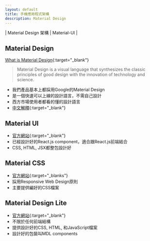 ```yaml
---
layout: default
title: 手機應用程式架構
description: Material Design
---
```


| Material Design 架構 | Material-UI |

## Material Design

[What is Material Design](https://material.io/design/introduction/#){:target="_blank"}

> Material Design is a visual language that synthesizes the classic principles of good design with the innovation of technology and science.

* 我們產品基本上都採用Google的Material Design
* 是一個快速可以上線的設計語言，不需自己設計
* 西方市場使用者都看的懂的設計語言
* [中文解釋](https://wcc723.gitbooks.io/google_design_translate/){:target="_blank"}


## Material UI

* [官方網站](https://material-ui.com/){:target="_blank"}
* 已經設計好的React.js component，適合跟React.js前端結合
* CSS, HTML, JSX都整包設計好

## Material CSS

* [官方網站](https://materializecss.com/){:target="_blanks"}
* 採用Responsive Web Design原則
* 主要提供編好的CSS檔案

## Material Design Lite

* [官方網站](https://getmdl.io/index.html){:target="_blank"}
* 不限於任何前端結構
* 提供設計好的CSS, HTML, 和JavaScript檔案
* 設計好的包裝叫MDL components